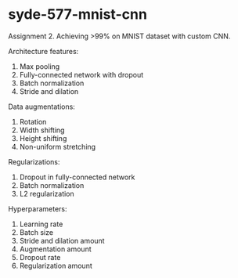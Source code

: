 # syde-577-mnist-cnn

Assignment 2. Achieving >99% on MNIST dataset with custom CNN.

Architecture features:
1. Max pooling
2. Fully-connected network with dropout
3. Batch normalization
4. Stride and dilation

Data augmentations:
1. Rotation
2. Width shifting
3. Height shifting
4. Non-uniform stretching

Regularizations:
1. Dropout in fully-connected network
2. Batch normalization
3. L2 regularization

Hyperparameters:
1. Learning rate
2. Batch size
3. Stride and dilation amount
4. Augmentation amount
5. Dropout rate
6. Regularization amount
